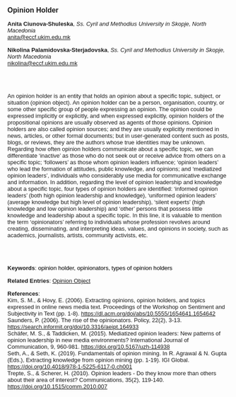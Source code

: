 <!DOCTYPE html><html lang="en"><head><title="Opinion Holder"></head>
<body><p><font face="Poppins, Calibri, sans-serif" size="3"><b>Opinion Holder</b></font></p>
<p><font face="Poppins, Calibri, sans-serif" size="2"><b>Anita Ciunova-Shuleska</b>, <i>Ss. Cyril and Methodius University in Skopje, North Macedonia</i><br><a href="mailto:anita@eccf.ukim.edu.mk" target="blank">anita@eccf.ukim.edu.mk</a></font></p>
<p><font face="Poppins, Calibri, sans-serif" size="2"><b>Nikolina Palamidovska-Sterjadovska</b>, <i>Ss. Cyril and Methodius University in Skopje, North Macedonia</i><br><a href="mailto:nikolina@eccf.ukim.edu.mk" target="blank">nikolina@eccf.ukim.edu.mk</a></font></p>
<p><font face="Poppins, Calibri, sans-serif" size="2"><br><br><br>An opinion holder is an entity that holds an opinion about a specific topic, subject, or situation (opinion object). An opinion holder can be a person, organisation, country, or some other specific group of people expressing an opinion. The opinion could be expressed implicitly or explicitly, and when expressed explicitly, opinion holders of the propositional opinions are usually observed as agents of those opinions. Opinion holders are also called opinion sources; and they are usually explicitly mentioned in news, articles, or other formal documents; but in user-generated content such as posts, blogs, or reviews, they are the authors whose true identities may be unknown. Regarding how often opinion holders communicate about a specific topic, we can differentiate ‘inactive’ as those who do not seek out or receive advice from others on a specific topic; ‘followers’ as those whom opinion leaders influence; ‘opinion leaders’ who lead the formation of attitudes, public knowledge, and opinions; and ‘mediatized opinion leaders’, individuals who considerably use media for communicative exchange and information. In addition, regarding the level of opinion leadership and knowledge about a specific topic, four types of opinion holders are identified: ‘informed opinion leaders’ (both high opinion leadership and knowledge), ‘uniformed opinion leaders’ (average knowledge but high level of opinion leadership), ‘silent experts’ (high knowledge and low opinion leadership) and ‘other’ persons that possess little knowledge and leadership about a specific topic. In this line, it is valuable to mention the term ‘opinionators’ referring to individuals whose profession revolves around creating, disseminating, and interpreting ideas, values, and opinions in society, such as academics, journalists, artists, community activists, etc.<br><br><br><br></font></p>
<p><font face="Poppins, Calibri, sans-serif" size="2"><b>Keywords</b>: </span></span></font></font></span></font><font color="#000000"><span style="text-decoration: none"><font face="calibri, sans-serif"><font size="2" style="font-size: 10pt"><span style="letter-spacing: -0.1pt"><span lang="en-gb">o</span></span></font></font></span></font><font color="#000000"><span style="text-decoration: none"><font face="calibri, sans-serif"><font size="2" style="font-size: 10pt"><span style="letter-spacing: -0.1pt"><span lang="en-gb">pinion holder, opinionators, types of opinion holders</span></span></font></font></span></font></font></p>
<p><font face="Poppins, Calibri, sans-serif" size="2"><b>Related Entries</b>: <a href="./opinion-object.html">Opinion Object</a></font></p>
<p><font face="Poppins, Calibri, sans-serif" size="2"><b>References</b>:<br>Kim, S. M., &amp; Hovy, E. (2006). Extracting opinions, opinion holders, and topics expressed in online news media text. Proceedings of the Workshop on Sentiment and Subjectivity in Text (pp. 1-8). <a href="https://dl.acm.org/doi/abs/10.5555/1654641.1654642" target="_blank">https://dl.acm.org/doi/abs/10.5555/1654641.1654642</a><br>Saunders, P. (2006). The rise of the opinionators. Policy, 22(2), 3-13. <a href="https://search.informit.org/doi/10.3316/aeipt.164933" target="_blank">https://search.informit.org/doi/10.3316/aeipt.164933</a><br>Schäfer, M. S., &amp; Taddicken, M. (2015). Mediatized opinion leaders: New patterns of opinion leadership in new media environments? International Journal of Communication, 9, 960-981. <a href="https://doi.org/10.5167/uzh-114938" target="_blank">https://doi.org/10.5167/uzh-114938</a><br>Seth, A., &amp; Seth, K. (2019). Fundamentals of opinion mining. In R. Agrawal &amp; N. Gupta (Eds.), Extracting knowledge from opinion mining (pp. 1-19). IGI Global. <a href="https://doi.org/10.4018/978-1-5225-6117-0.ch001" target="_blank">https://doi.org/10.4018/978-1-5225-6117-0.ch001</a><br>Trepte, S., &amp; Scherer, H. (2010). Opinion leaders - Do they know more than others about their area of interest? Communications, 35(2), 119-140. <a href="https://doi.org/10.1515/comm.2010.007" target="_blank">https://doi.org/10.1515/comm.2010.007</a></font></p>
</body>